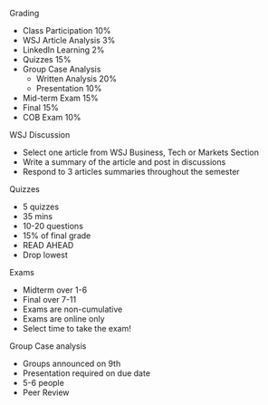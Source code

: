Grading
- Class Participation 10%
- WSJ Article Analysis 3%
- LinkedIn Learning 2%
- Quizzes 15%
- Group Case Analysis
	- Written Analysis 20%
	- Presentation 10%
- Mid-term Exam 15%
- Final 15%
- COB Exam 10%

WSJ Discussion
- Select one article from WSJ Business, Tech or Markets Section
- Write a summary of the article and post in discussions
- Respond to 3 articles summaries throughout the semester

Quizzes
- 5 quizzes
- 35 mins
- 10-20 questions
- 15% of final grade
- READ AHEAD
- Drop lowest

Exams
- Midterm over 1-6
- Final over 7-11
- Exams are non-cumulative
- Exams are online only
- Select time to take the exam!

Group Case analysis
- Groups announced on 9th
- Presentation required on due date
- 5-6 people
- Peer Review

